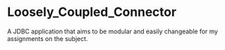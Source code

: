 # Loosely_Coupled_Connector
A JDBC application that aims to be modular and easily changeable for my assignments on the subject.

